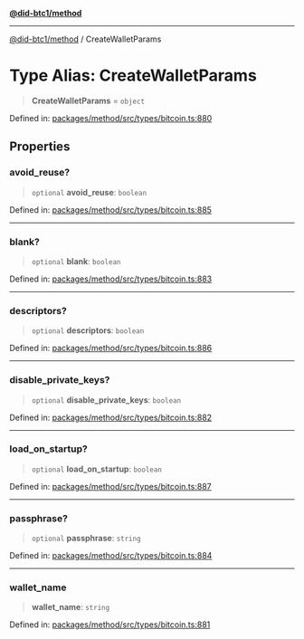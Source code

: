 [**@did-btc1/method**](../README.md)

***

[@did-btc1/method](../globals.md) / CreateWalletParams

# Type Alias: CreateWalletParams

> **CreateWalletParams** = `object`

Defined in: [packages/method/src/types/bitcoin.ts:880](https://github.com/dcdpr/did-btc1-js/blob/4ab6f9915d95beed9bc633644c9db1539395f512/packages/method/src/types/bitcoin.ts#L880)

## Properties

### avoid\_reuse?

> `optional` **avoid\_reuse**: `boolean`

Defined in: [packages/method/src/types/bitcoin.ts:885](https://github.com/dcdpr/did-btc1-js/blob/4ab6f9915d95beed9bc633644c9db1539395f512/packages/method/src/types/bitcoin.ts#L885)

***

### blank?

> `optional` **blank**: `boolean`

Defined in: [packages/method/src/types/bitcoin.ts:883](https://github.com/dcdpr/did-btc1-js/blob/4ab6f9915d95beed9bc633644c9db1539395f512/packages/method/src/types/bitcoin.ts#L883)

***

### descriptors?

> `optional` **descriptors**: `boolean`

Defined in: [packages/method/src/types/bitcoin.ts:886](https://github.com/dcdpr/did-btc1-js/blob/4ab6f9915d95beed9bc633644c9db1539395f512/packages/method/src/types/bitcoin.ts#L886)

***

### disable\_private\_keys?

> `optional` **disable\_private\_keys**: `boolean`

Defined in: [packages/method/src/types/bitcoin.ts:882](https://github.com/dcdpr/did-btc1-js/blob/4ab6f9915d95beed9bc633644c9db1539395f512/packages/method/src/types/bitcoin.ts#L882)

***

### load\_on\_startup?

> `optional` **load\_on\_startup**: `boolean`

Defined in: [packages/method/src/types/bitcoin.ts:887](https://github.com/dcdpr/did-btc1-js/blob/4ab6f9915d95beed9bc633644c9db1539395f512/packages/method/src/types/bitcoin.ts#L887)

***

### passphrase?

> `optional` **passphrase**: `string`

Defined in: [packages/method/src/types/bitcoin.ts:884](https://github.com/dcdpr/did-btc1-js/blob/4ab6f9915d95beed9bc633644c9db1539395f512/packages/method/src/types/bitcoin.ts#L884)

***

### wallet\_name

> **wallet\_name**: `string`

Defined in: [packages/method/src/types/bitcoin.ts:881](https://github.com/dcdpr/did-btc1-js/blob/4ab6f9915d95beed9bc633644c9db1539395f512/packages/method/src/types/bitcoin.ts#L881)
